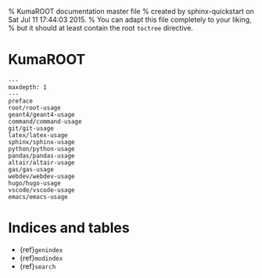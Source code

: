% KumaROOT documentation master file
% created by sphinx-quickstart on Sat Jul 11 17:44:03 2015.
% You can adapt this file completely to your liking,
% but it should at least contain the root `toctree` directive.

# KumaROOT

```{toctree}
---
maxdepth: 1
---
preface
root/root-usage
geant4/geant4-usage
command/command-usage
git/git-usage
latex/latex-usage
sphinx/sphinx-usage
python/python-usage
pandas/pandas-usage
altair/altair-usage
gas/gas-usage
webdev/webdev-usage
hugo/hugo-usage
vscode/vscode-usage
emacs/emacs-usage
```

# Indices and tables

- {ref}`genindex`
- {ref}`modindex`
- {ref}`search`
